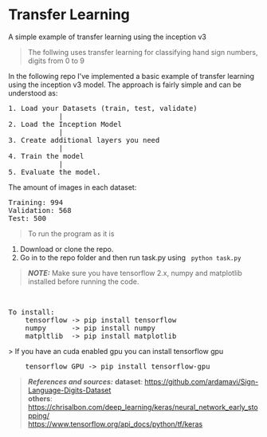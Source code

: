 # Transfer Learning
A simple example of transfer learning using the inception v3

>The follwing uses transfer learning for classifying hand sign numbers, digits from 0 to 9

In the following repo I've implemented a basic example of transfer learning using the inception v3 model. The approach is fairly simple and can be understood as:
<br>
<pre>
1. Load your Datasets (train, test, validate)
            |
2. Load the Inception Model
            |
3. Create additional layers you need
            |
4. Train the model
            |
5. Evaluate the model.
</pre>

The amount of images in each dataset:
<pre>
Training: 994
Validation: 568
Test: 500
</pre>

> To run the program as it is
1. Download or clone the repo.
2. Go in to the repo folder and then run task.py using
` python task.py`
>***NOTE:*** Make sure you have tensorflow 2.x, numpy and matplotlib installed before running the code.
<br>
<pre>
To install:
    tensorflow -> pip install tensorflow
    numpy      -> pip install numpy
    matpltlib  -> pip install matplotlib
</pre>
> If you have an cuda enabled gpu you can install tensorflow gpu
<pre>
    tensorflow GPU -> pip install tensorflow-gpu
</pre>

>***References and sources:***
**dataset**: https://github.com/ardamavi/Sign-Language-Digits-Dataset <br>
**others**:
https://chrisalbon.com/deep_learning/keras/neural_network_early_stopping/ <br>
https://www.tensorflow.org/api_docs/python/tf/keras

